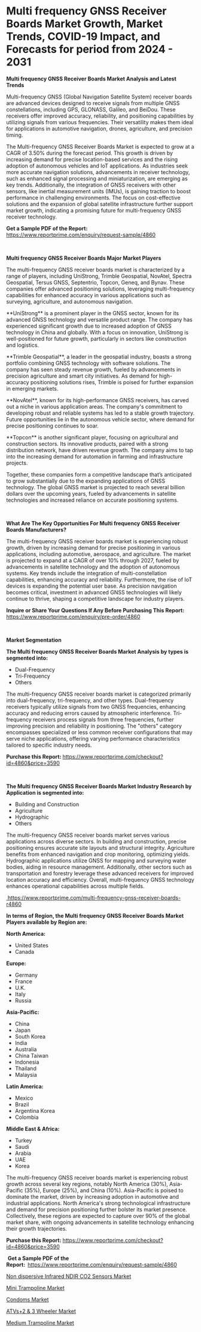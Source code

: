 <p><h1>Multi frequency GNSS Receiver Boards Market Growth, Market Trends, COVID-19 Impact, and Forecasts for period from 2024 - 2031</h1></p><p><strong>Multi frequency GNSS Receiver Boards Market Analysis and Latest Trends</strong></p>
<p><p>Multi-frequency GNSS (Global Navigation Satellite System) receiver boards are advanced devices designed to receive signals from multiple GNSS constellations, including GPS, GLONASS, Galileo, and BeiDou. These receivers offer improved accuracy, reliability, and positioning capabilities by utilizing signals from various frequencies. Their versatility makes them ideal for applications in automotive navigation, drones, agriculture, and precision timing.</p><p>The Multi-frequency GNSS Receiver Boards Market is expected to grow at a CAGR of 3.50% during the forecast period. This growth is driven by increasing demand for precise location-based services and the rising adoption of autonomous vehicles and IoT applications. As industries seek more accurate navigation solutions, advancements in receiver technology, such as enhanced signal processing and miniaturization, are emerging as key trends. Additionally, the integration of GNSS receivers with other sensors, like inertial measurement units (IMUs), is gaining traction to boost performance in challenging environments. The focus on cost-effective solutions and the expansion of global satellite infrastructure further support market growth, indicating a promising future for multi-frequency GNSS receiver technology.</p></p>
<p><strong>Get a Sample PDF of the Report:&nbsp;</strong> <a href="https://www.reportprime.com/enquiry/request-sample/4860">https://www.reportprime.com/enquiry/request-sample/4860</a></p>
<p>&nbsp;</p>
<p><strong>Multi frequency GNSS Receiver Boards Major Market Players</strong></p>
<p><p>The multi-frequency GNSS receiver boards market is characterized by a range of players, including UniStrong, Trimble Geospatial, NovAtel, Spectra Geospatial, Tersus GNSS, Septentrio, Topcon, Geneq, and Bynav. These companies offer advanced positioning solutions, leveraging multi-frequency capabilities for enhanced accuracy in various applications such as surveying, agriculture, and autonomous navigation.</p><p>**UniStrong** is a prominent player in the GNSS sector, known for its advanced GNSS technology and versatile product range. The company has experienced significant growth due to increased adoption of GNSS technology in China and globally. With a focus on innovation, UniStrong is well-positioned for future growth, particularly in sectors like construction and logistics.</p><p>**Trimble Geospatial**, a leader in the geospatial industry, boasts a strong portfolio combining GNSS technology with software solutions. The company has seen steady revenue growth, fueled by advancements in precision agriculture and smart city initiatives. As demand for high-accuracy positioning solutions rises, Trimble is poised for further expansion in emerging markets.</p><p>**NovAtel**, known for its high-performance GNSS receivers, has carved out a niche in various application areas. The company's commitment to developing robust and reliable systems has led to a stable growth trajectory. Future opportunities lie in the autonomous vehicle sector, where demand for precise positioning continues to soar.</p><p>**Topcon** is another significant player, focusing on agricultural and construction sectors. Its innovative products, paired with a strong distribution network, have driven revenue growth. The company aims to tap into the increasing demand for automation in farming and infrastructure projects.</p><p>Together, these companies form a competitive landscape that’s anticipated to grow substantially due to the expanding applications of GNSS technology. The global GNSS market is projected to reach several billion dollars over the upcoming years, fueled by advancements in satellite technologies and increased reliance on accurate positioning systems.</p></p>
<p>&nbsp;</p>
<p><strong>What Are The Key Opportunities For Multi frequency GNSS Receiver Boards Manufacturers?</strong></p>
<p><p>The multi-frequency GNSS receiver boards market is experiencing robust growth, driven by increasing demand for precise positioning in various applications, including automotive, aerospace, and agriculture. The market is projected to expand at a CAGR of over 10% through 2027, fueled by advancements in satellite technology and the adoption of autonomous systems. Key trends include the integration of multi-constellation capabilities, enhancing accuracy and reliability. Furthermore, the rise of IoT devices is expanding the potential user base. As precision navigation becomes critical, investment in advanced GNSS technologies will likely continue to thrive, shaping a competitive landscape for industry players.</p></p>
<p><strong>Inquire or Share Your Questions If Any Before Purchasing This Report:</strong> <a href="https://www.reportprime.com/enquiry/pre-order/4860">https://www.reportprime.com/enquiry/pre-order/4860</a></p>
<p>&nbsp;</p>
<p><strong>Market Segmentation</strong></p>
<p><strong>The Multi frequency GNSS Receiver Boards Market Analysis by types is segmented into:</strong></p>
<p><ul><li>Dual-Frequency</li><li>Tri-Frequency</li><li>Others</li></ul></p>
<p><p>The multi-frequency GNSS receiver boards market is categorized primarily into dual-frequency, tri-frequency, and other types. Dual-frequency receivers typically utilize signals from two GNSS frequencies, enhancing accuracy and reducing errors caused by atmospheric interference. Tri-frequency receivers process signals from three frequencies, further improving precision and reliability in positioning. The "others" category encompasses specialized or less common receiver configurations that may serve niche applications, offering varying performance characteristics tailored to specific industry needs.</p></p>
<p><strong>Purchase this Report:&nbsp;</strong><a href="https://www.reportprime.com/checkout?id=4860&price=3590">https://www.reportprime.com/checkout?id=4860&price=3590</a></p>
<p>&nbsp;</p>
<p><strong>The Multi frequency GNSS Receiver Boards Market Industry Research by Application is segmented into:</strong></p>
<p><ul><li>Building and Construction</li><li>Agriculture</li><li>Hydrographic</li><li>Others</li></ul></p>
<p><p>The multi-frequency GNSS receiver boards market serves various applications across diverse sectors. In building and construction, precise positioning ensures accurate site layouts and structural integrity. Agriculture benefits from enhanced navigation and crop monitoring, optimizing yields. Hydrographic applications utilize GNSS for mapping and surveying water bodies, aiding in resource management. Additionally, other sectors such as transportation and forestry leverage these advanced receivers for improved location accuracy and efficiency. Overall, multi-frequency GNSS technology enhances operational capabilities across multiple fields.</p></p>
<p><a href="https://www.reportprime.com/multi-frequency-gnss-receiver-boards-r4860">&nbsp;https://www.reportprime.com/multi-frequency-gnss-receiver-boards-r4860</a></p>
<p><strong>In terms of Region, the Multi frequency GNSS Receiver Boards Market Players available by Region are:</strong></p>
<p>
    <p> <strong> North America: </strong>
        <ul>
            <li>United States</li>
            <li>Canada</li>
        </ul>
        </p> 
    <p> <strong> Europe: </strong>
        <ul>
            <li>Germany</li>
            <li>France</li>
            <li>U.K.</li>
            <li>Italy</li>
            <li>Russia</li>
        </ul>
        </p> 
    <p> <strong> Asia-Pacific: </strong>
        <ul>
            <li>China</li>
            <li>Japan</li>
            <li>South Korea</li>
            <li>India</li>
            <li>Australia</li>
            <li>China Taiwan</li>
            <li>Indonesia</li>
            <li>Thailand</li>
            <li>Malaysia</li>
        </ul>
        </p> 
    <p> <strong> Latin America: </strong>
        <ul>
            <li>Mexico</li>
            <li>Brazil</li>
            <li>Argentina Korea</li>
            <li>Colombia</li>
        </ul>
        </p> 
    <p> <strong> Middle East & Africa: </strong>
        <ul>
            <li>Turkey</li>
            <li>Saudi</li>
            <li>Arabia</li>
            <li>UAE</li>
            <li>Korea</li>
        </ul>
    </p>
    </p>
<p><p>The multi-frequency GNSS receiver boards market is experiencing robust growth across several key regions, notably North America (30%), Asia-Pacific (35%), Europe (25%), and China (10%). Asia-Pacific is poised to dominate the market, driven by increasing adoption in automotive and industrial applications. North America's strong technological infrastructure and demand for precision positioning further bolster its market presence. Collectively, these regions are expected to capture over 90% of the global market share, with ongoing advancements in satellite technology enhancing their growth trajectories.</p></p>
<p><strong>Purchase this Report: </strong><a href="https://www.reportprime.com/checkout?id=4860&price=3590">https://www.reportprime.com/checkout?id=4860&price=3590</a></p>
<p>&nbsp;<strong>Get a Sample PDF of the Report:&nbsp;&nbsp;</strong><a href="https://www.reportprime.com/enquiry/request-sample/4860">https://www.reportprime.com/enquiry/request-sample/4860</a></p>
<p><strong></strong></p>
<p><p><a href="https://github.com/JakirUddin651/Market-Research-Report-List-1/blob/main/non-dispersive-infrared-ndir-co2-sensors-market.md">Non dispersive Infrared NDIR CO2 Sensors Market</a></p><p><a href="https://www.linkedin.com/pulse/comprehensive-look-product-type-6-7ft8-9ft-application-domestic-hmnxe?trackingId=xsn7EkJ4QWmpPBbn7jY53A%3D%3D">Mini Trampoline Market</a></p><p><a href="https://issuu.com/reportprime-2/docs/condoms-market-size-2030.pptx_b0a31639aeb806">Condoms Market</a></p><p><a href="https://issuu.com/reportprime-2/docs/atvs2-3-wheeler-market-size-2030.pp_36b5ee27a65bcb">ATVs+2 & 3 Wheeler Market</a></p><p><a href="https://www.linkedin.com/pulse/what-factors-influence-medium-trampoline-market-coming-years-sqpve?trackingId=6q4ElJ2YTumu6z4CQ%2Bb9hQ%3D%3D">Medium Trampoline Market</a></p></p>